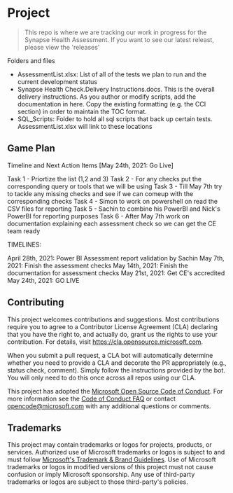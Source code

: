# Project

> This repo is where we are tracking our work in progress for the Synapse Health Assessment. 
> If you want to see our latest releast, please view the 'releases' 

Folders and files

- AssessmentList.xlsx: List of all of the tests we plan to run and the current development status
- Synapse Health Check.Delivery Instructions.docs. This is the overall delivery instructions. As you author or modify scripts, add the documentation in here. Copy the existing formatting (e.g. the CCI section) in order to maintain the TOC format.
- SQL_Scripts: Folder to hold all sql scripts that back up certain tests. AssessmentList.xlsx will link to these locations

## Game Plan
Timeline and Next Action Items [May 24th, 2021: Go Live]

Task 1 - Priortize the list (1,2 and 3) Task 2 - For any checks put the corresponding query or tools that we will be using Task 3 - Till May 7th try to tackle any missing checks and see if we can comeup with the corresponding checks Task 4 - Simon to work on powershell on read the CSV files for reporting Task 5 - Sachin to combine his PowerBI and Nick's PowerBI for reporting purposes Task 6 - After May 7th work on documentation explaining each assessment check so we can get the CE team ready

TIMELINES:

April 28th, 2021: Power BI Assessment report validation by Sachin May 7th, 2021: Finish the assessment checks May 14th, 2021: Finish the documentation for assessment checks May 21st, 2021: Get CE's accredited May 24th, 2021: GO LIVE


## Contributing

This project welcomes contributions and suggestions.  Most contributions require you to agree to a
Contributor License Agreement (CLA) declaring that you have the right to, and actually do, grant us
the rights to use your contribution. For details, visit https://cla.opensource.microsoft.com.

When you submit a pull request, a CLA bot will automatically determine whether you need to provide
a CLA and decorate the PR appropriately (e.g., status check, comment). Simply follow the instructions
provided by the bot. You will only need to do this once across all repos using our CLA.

This project has adopted the [Microsoft Open Source Code of Conduct](https://opensource.microsoft.com/codeofconduct/).
For more information see the [Code of Conduct FAQ](https://opensource.microsoft.com/codeofconduct/faq/) or
contact [opencode@microsoft.com](mailto:opencode@microsoft.com) with any additional questions or comments.

## Trademarks

This project may contain trademarks or logos for projects, products, or services. Authorized use of Microsoft 
trademarks or logos is subject to and must follow 
[Microsoft's Trademark & Brand Guidelines](https://www.microsoft.com/en-us/legal/intellectualproperty/trademarks/usage/general).
Use of Microsoft trademarks or logos in modified versions of this project must not cause confusion or imply Microsoft sponsorship.
Any use of third-party trademarks or logos are subject to those third-party's policies.
